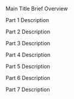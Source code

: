 Main Title
Brief Overview

Part 1
Description

Part 2
Description

Part 3
Description

Part 4
Description

Part 5
Description

Part 6
Description

Part 7
Description

